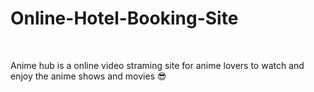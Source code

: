 # Online-Hotel-Booking-Site 
<br/>

Anime hub is a online video straming site for anime lovers to watch and enjoy the anime shows and movies 😎<br/>
